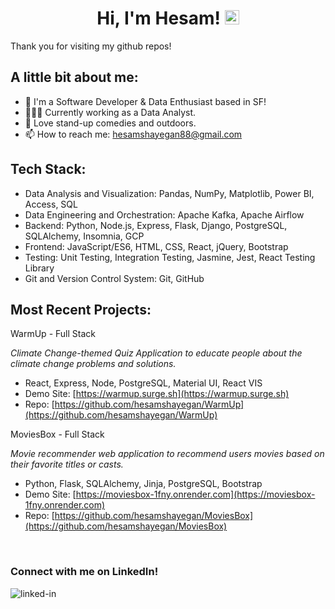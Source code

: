 <h1 align="center">Hi, I'm Hesam! <img src="https://media.giphy.com/media/hvRJCLFzcasrR4ia7z/giphy.gif" width="23px"></h1>

Thank you for visiting my github repos!

## A little bit about me:

- 🌉 I'm a Software Developer & Data Enthusiast based in SF!
- 👩🏻‍💻 Currently working as a Data Analyst.
- 🌳 Love stand-up comedies and outdoors.
- 📫 How to reach me: hesamshayegan88@gmail.com


## Tech Stack:
- Data Analysis and Visualization: Pandas, NumPy, Matplotlib, Power BI, Access, SQL 
- Data Engineering and Orchestration: Apache Kafka, Apache Airflow
- Backend: Python, Node.js, Express, Flask, Django, PostgreSQL, SQLAlchemy, Insomnia, GCP
- Frontend: JavaScript/ES6, HTML, CSS, React, jQuery, Bootstrap
- Testing: Unit Testing, Integration Testing, Jasmine, Jest, React Testing Library
- Git and Version Control System: Git, GitHub


## Most Recent Projects:
WarmUp - Full Stack

*Climate Change-themed Quiz Application to educate people about the climate change problems and solutions.*

- React, Express, Node, PostgreSQL, Material UI, React VIS
- Demo Site: [https://warmup.surge.sh](https://warmup.surge.sh)
- Repo: [https://github.com/hesamshayegan/WarmUp](https://github.com/hesamshayegan/WarmUp)

MoviesBox - Full Stack

*Movie recommender web application to recommend users movies based on their favorite titles or casts.*

- Python, Flask, SQLAlchemy, Jinja, PostgreSQL, Bootstrap
- Demo Site: [https://moviesbox-1fny.onrender.com](https://moviesbox-1fny.onrender.com)
- Repo: [https://github.com/hesamshayegan/MoviesBox](https://github.com/hesamshayegan/MoviesBox)

<br>

### Connect with me on LinkedIn!

[<img align="left" alt="linked-in" src="https://img.shields.io/badge/linkedin-%230077B5.svg?&style=for-the-badge&logo=linkedin&logoColor=white" />](https://www.linkedin.com/in/hesam-shayegan/?locale=en_US)
